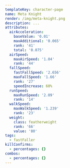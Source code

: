 ```yaml
---
templateKey: character-page
name: Meta Knight
render: /img/meta-knight.png
description: ...
attributes:
  airAcceleration:
    baseValue: '0.01'
    maxAdditional: '0.065'
    rank: '41'
    total: '0.075'
  airSpeed:
    maxAirSpeed: '1.04'
    rank: '44'
  fallSpeed:
    fastFallSpeed: '2.656'
    maxFallSpeed: '1.66'
    rank: '27'
    speedIncrease: 60%
  runSpeed:
    maxRunSpeed: '2.09'
    rank: '14'
  walkSpeed:
    maxWalkSpeed: '1.239'
    rank: '23'
  weight:
    class: featherweight
    rank: '66'
    value: '80'
tags:
  - fastFaller
killConfirms:
  - percentages: {}
combos:
  - percentages: {}
---
```


